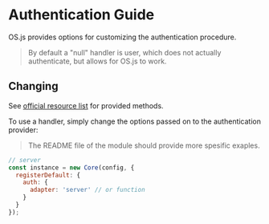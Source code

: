 # Authentication Guide

OS.js provides options for customizing the authentication procedure.

> By default a "null" handler is user, which does not actually authenticate, but allows for OS.js to work.

## Changing

See [official resource list](/resource/official/README.md) for provided methods.

To use a handler, simply change the options passed on to the authentication provider:

> The README file of the module should provide more spesific exaples.

```javascript
// server
const instance = new Core(config, {
  registerDefault: {
    auth: {
      adapter: 'server' // or function
    }
  }
});
```
